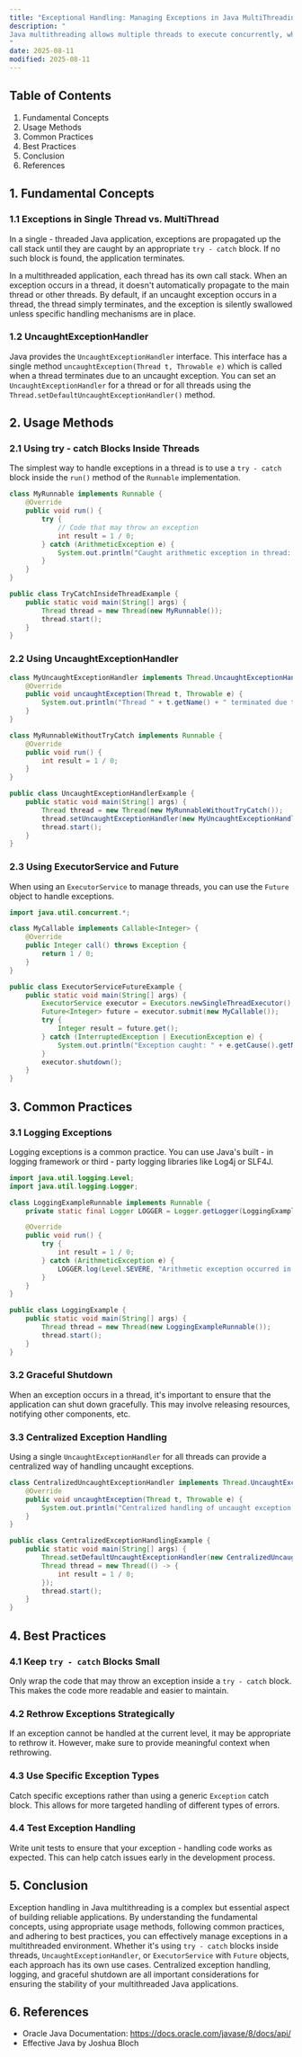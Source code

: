 ```yaml
---
title: "Exceptional Handling: Managing Exceptions in Java MultiThreading"
description: "
Java multithreading allows multiple threads to execute concurrently, which can significantly enhance the performance and responsiveness of an application. However, when dealing with multiple threads, exceptions can occur in unexpected ways. Exception handling in Java multithreading is crucial to ensure the stability and reliability of the application. This blog will delve into the fundamental concepts, usage methods, common practices, and best practices for managing exceptions in Java multithreading.
"
date: 2025-08-11
modified: 2025-08-11
---
```


## Table of Contents
1. Fundamental Concepts
2. Usage Methods
3. Common Practices
4. Best Practices
5. Conclusion
6. References

## 1. Fundamental Concepts

### 1.1 Exceptions in Single Thread vs. MultiThread
In a single - threaded Java application, exceptions are propagated up the call stack until they are caught by an appropriate `try - catch` block. If no such block is found, the application terminates.

In a multithreaded application, each thread has its own call stack. When an exception occurs in a thread, it doesn't automatically propagate to the main thread or other threads. By default, if an uncaught exception occurs in a thread, the thread simply terminates, and the exception is silently swallowed unless specific handling mechanisms are in place.

### 1.2 UncaughtExceptionHandler
Java provides the `UncaughtExceptionHandler` interface. This interface has a single method `uncaughtException(Thread t, Throwable e)` which is called when a thread terminates due to an uncaught exception. You can set an `UncaughtExceptionHandler` for a thread or for all threads using the `Thread.setDefaultUncaughtExceptionHandler()` method.

## 2. Usage Methods

### 2.1 Using try - catch Blocks Inside Threads
The simplest way to handle exceptions in a thread is to use a `try - catch` block inside the `run()` method of the `Runnable` implementation.

```java
class MyRunnable implements Runnable {
    @Override
    public void run() {
        try {
            // Code that may throw an exception
            int result = 1 / 0;
        } catch (ArithmeticException e) {
            System.out.println("Caught arithmetic exception in thread: " + Thread.currentThread().getName());
        }
    }
}

public class TryCatchInsideThreadExample {
    public static void main(String[] args) {
        Thread thread = new Thread(new MyRunnable());
        thread.start();
    }
}
```

### 2.2 Using UncaughtExceptionHandler
```java
class MyUncaughtExceptionHandler implements Thread.UncaughtExceptionHandler {
    @Override
    public void uncaughtException(Thread t, Throwable e) {
        System.out.println("Thread " + t.getName() + " terminated due to uncaught exception: " + e.getMessage());
    }
}

class MyRunnableWithoutTryCatch implements Runnable {
    @Override
    public void run() {
        int result = 1 / 0;
    }
}

public class UncaughtExceptionHandlerExample {
    public static void main(String[] args) {
        Thread thread = new Thread(new MyRunnableWithoutTryCatch());
        thread.setUncaughtExceptionHandler(new MyUncaughtExceptionHandler());
        thread.start();
    }
}
```

### 2.3 Using ExecutorService and Future
When using an `ExecutorService` to manage threads, you can use the `Future` object to handle exceptions.

```java
import java.util.concurrent.*;

class MyCallable implements Callable<Integer> {
    @Override
    public Integer call() throws Exception {
        return 1 / 0;
    }
}

public class ExecutorServiceFutureExample {
    public static void main(String[] args) {
        ExecutorService executor = Executors.newSingleThreadExecutor();
        Future<Integer> future = executor.submit(new MyCallable());
        try {
            Integer result = future.get();
        } catch (InterruptedException | ExecutionException e) {
            System.out.println("Exception caught: " + e.getCause().getMessage());
        }
        executor.shutdown();
    }
}
```


## 3. Common Practices

### 3.1 Logging Exceptions
Logging exceptions is a common practice. You can use Java's built - in logging framework or third - party logging libraries like Log4j or SLF4J.

```java
import java.util.logging.Level;
import java.util.logging.Logger;

class LoggingExampleRunnable implements Runnable {
    private static final Logger LOGGER = Logger.getLogger(LoggingExampleRunnable.class.getName());

    @Override
    public void run() {
        try {
            int result = 1 / 0;
        } catch (ArithmeticException e) {
            LOGGER.log(Level.SEVERE, "Arithmetic exception occurred in thread: " + Thread.currentThread().getName(), e);
        }
    }
}

public class LoggingExample {
    public static void main(String[] args) {
        Thread thread = new Thread(new LoggingExampleRunnable());
        thread.start();
    }
}
```

### 3.2 Graceful Shutdown
When an exception occurs in a thread, it's important to ensure that the application can shut down gracefully. This may involve releasing resources, notifying other components, etc.

### 3.3 Centralized Exception Handling
Using a single `UncaughtExceptionHandler` for all threads can provide a centralized way of handling uncaught exceptions.

```java
class CentralizedUncaughtExceptionHandler implements Thread.UncaughtExceptionHandler {
    @Override
    public void uncaughtException(Thread t, Throwable e) {
        System.out.println("Centralized handling of uncaught exception in thread " + t.getName() + ": " + e.getMessage());
    }
}

public class CentralizedExceptionHandlingExample {
    public static void main(String[] args) {
        Thread.setDefaultUncaughtExceptionHandler(new CentralizedUncaughtExceptionHandler());
        Thread thread = new Thread(() -> {
            int result = 1 / 0;
        });
        thread.start();
    }
}
```


## 4. Best Practices

### 4.1 Keep `try - catch` Blocks Small
Only wrap the code that may throw an exception inside a `try - catch` block. This makes the code more readable and easier to maintain.

### 4.2 Rethrow Exceptions Strategically
If an exception cannot be handled at the current level, it may be appropriate to rethrow it. However, make sure to provide meaningful context when rethrowing.

### 4.3 Use Specific Exception Types
Catch specific exceptions rather than using a generic `Exception` catch block. This allows for more targeted handling of different types of errors.

### 4.4 Test Exception Handling
Write unit tests to ensure that your exception - handling code works as expected. This can help catch issues early in the development process.


## 5. Conclusion
Exception handling in Java multithreading is a complex but essential aspect of building reliable applications. By understanding the fundamental concepts, using appropriate usage methods, following common practices, and adhering to best practices, you can effectively manage exceptions in a multithreaded environment. Whether it's using `try - catch` blocks inside threads, `UncaughtExceptionHandler`, or `ExecutorService` with `Future` objects, each approach has its own use cases. Centralized exception handling, logging, and graceful shutdown are all important considerations for ensuring the stability of your multithreaded Java applications.

## 6. References
- Oracle Java Documentation: https://docs.oracle.com/javase/8/docs/api/
- Effective Java by Joshua Bloch


